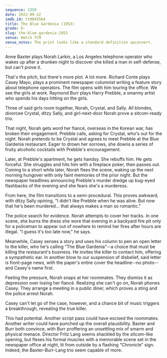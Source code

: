 ```yaml
---
sequence: 1359
date: 2022-09-22
imdb_id: tt0045564
title: The Blue Gardenia (1953)
grade: D-
slug: the-blue-gardenia-1953
venue: Watch TCM
venue_notes: The print looks like a standard definition upconvert.
---
```


Anne Baxter plays Norah Larkin, a Los Angeles telephone operator who wakes up after a drunken night to discover she killed a man in self-defense, but can't prove it.

<!-- end -->

That's the pitch, but there's more plot. A lot more. Richard Conte plays Casey Mayo, plays a prominent newspaper columnist writing a feature story about telephone operators. The film opens with him touring the office. We see the girls at work. Raymond Burr plays Harry Prebble, a smarmy artist who spends his days hitting on the girls.

Three of said girls room together, Norah, Crystal, and Sally. All blondes, divorcee Crystal, ditzy Sally, and girl-next-door Norah prove a sitcom-ready trio.

That night, Norah gets word her fiancé, overseas in the Korean war, has broken their engagement. Prebble calls, asking for Crystal, who's out for the night. Norah pretends to be Crystal and agrees to meet Prebble at the Blue Gardenia restaurant. Eager to drown her sorrows, she downs a series of fruity alcoholic cocktails with Prebble's encouragement.

Later, at Prebble's apartment, he gets handsy. She rebuffs him. He gets forceful. She struggles and hits him with a fireplace poker, then passes out. Coming to a short while later, Norah flees the scene, waking up the next morning hungover with only faint memories of the prior night. But the newspaper headlines announcing Prebble's murder dredge up bug-eyed flashbacks of the evening and she fears she's a murderess.

From here, the film transitions to a semi-procedural. This proves awkward, with ditzy Sally opining, "I didn't like Prebble when he was alive. But now that he's been murdered... that always makes a man so romantic."

The police search for evidence. Norah attempts to cover her tracks. In one scene, she burns the dress she wore that evening in a backyard fire pit only for a policeman to appear out of nowhere to remind her fires after hours are illegal. "I guess it's too late now," he says.

Meanwhile, Casey senses a story and uses his column to pen an open letter to the killer, who he's calling "The Blue Gardenia"--a choice that must be killing the restaurant's business. He invites the killer to contact him, offering a sympathetic ear. In another blow to our suspension of disbelief, said letter is front-page news, with the paper's entire cover the headline--no photo--and Casey's name first.

Feeling the pressure, Norah snaps at her roommates. They dismiss it as depression over losing her fiancé. Realizing she can't go on, Norah phones Casey. They arrange a meeting in a public diner, which proves a sting and the police arrest Norah.

Casey can't let go of the case, however, and a chance bit of music triggers a breakthrough, revealing the true killer.

This had potential. Another script pass could have excised the roommates. Another writer could have punched up the overall plausibility. Baxter and Burr both convince, with Burr proffering an unsettling mix of smarm and physical menace. Director Fritz Lang seems shackled by the sitcom-like opening, but flexes his formal muscles with a memorable scene set in the newspaper office at night, lit from outside by a flashing “Chronicle” sign. Indeed, the Baxter-Burr-Lang trio seem capable of more.

